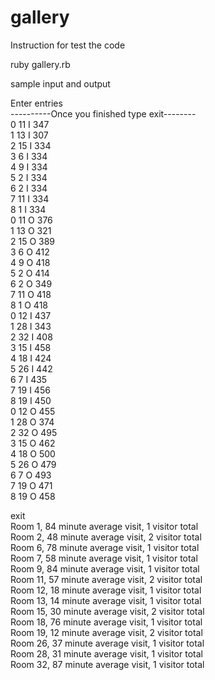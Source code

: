 # gallery

Instruction for test the code<br>

ruby gallery.rb<br>

sample input and output<br>

Enter entries<br>
----------Once you finished type exit-------- <br>
0 11 I 347<br>
1 13 I 307<br>
2 15 I 334<br>
3 6 I 334<br>
4 9 I 334<br>
5 2 I 334<br>
6 2 I 334<br>
7 11 I 334<br>
8 1 I 334<br>
0 11 O 376<br>
1 13 O 321<br>
2 15 O 389<br>
3 6 O 412<br>
4 9 O 418<br>
5 2 O 414<br>
6 2 O 349<br>
7 11 O 418<br>
8 1 O 418<br>
0 12 I 437<br>
1 28 I 343<br>
2 32 I 408<br>
3 15 I 458<br>
4 18 I 424<br>
5 26 I 442<br>
6 7 I 435<br>
7 19 I 456<br>
8 19 I 450<br>
0 12 O 455<br>
1 28 O 374<br>
2 32 O 495<br>
3 15 O 462<br>
4 18 O 500<br>
5 26 O 479<br>
6 7 O 493<br>
7 19 O 471<br>
8 19 O 458<br>

exit<br>
Room 1, 84 minute average visit, 1 visitor total<br>
Room 2, 48 minute average visit, 2 visitor total<br>
Room 6, 78 minute average visit, 1 visitor total<br>
Room 7, 58 minute average visit, 1 visitor total<br>
Room 9, 84 minute average visit, 1 visitor total<br>
Room 11, 57 minute average visit, 2 visitor total<br>
Room 12, 18 minute average visit, 1 visitor total<br>
Room 13, 14 minute average visit, 1 visitor total<br>
Room 15, 30 minute average visit, 2 visitor total<br>
Room 18, 76 minute average visit, 1 visitor total<br>
Room 19, 12 minute average visit, 2 visitor total<br>
Room 26, 37 minute average visit, 1 visitor total<br>
Room 28, 31 minute average visit, 1 visitor total<br>
Room 32, 87 minute average visit, 1 visitor total<br>
